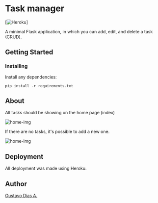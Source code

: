 # Task manager

[![Heroku](https://heroku-badge.herokuapp.com/?app=task-manager-flaskpython)]

A minimal Flask application, in which you can add, edit, and delete a task (CRUD).

## Getting Started

### Installing

Install any dependencies:

```console
pip install -r requirements.txt
```

## About

All tasks should be showing on the home page (index)

![home-img](home-img-link)

If there are no tasks, it's possible to add a new one.

![home-img](add-task-img-link)

## Deployment

All deployment was made using Heroku.

## Author

[Gustavo Dias A.](https://www.linkedin.com/in/gustavo-dias-alexandre-543568157/)
